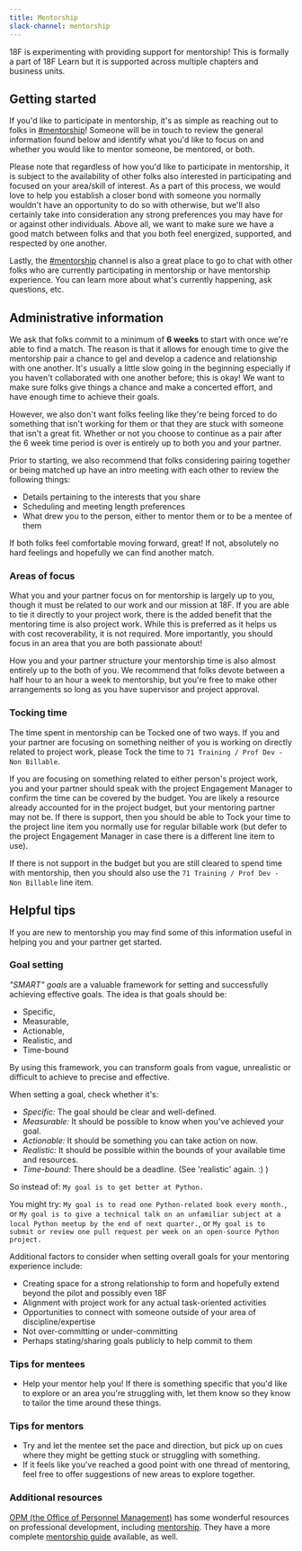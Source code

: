 ```yaml
---
title: Mentorship
slack-channel: mentorship
---
```


18F is experimenting with providing support for mentorship!  This is formally a part of 18F Learn but it is supported across multiple chapters and business units.

## Getting started

If you'd like to participate in mentorship, it's as simple as reaching out to folks in [#mentorship](https://gsa-tts.slack.com/messages/mentorship)!  Someone will be in touch to review the general information found below and identify what you'd like to focus on and whether you would like to mentor someone, be mentored, or both.

Please note that regardless of how you'd like to participate in mentorship, it is subject to the availability of other folks also interested in participating and focused on your area/skill of interest.  As a part of this process, we would love to help you establish a closer bond with someone you normally wouldn't have an opportunity to do so with otherwise, but we'll also certainly take into consideration any strong preferences you may have for or against other individuals.  Above all, we want to make sure we have a good match between folks and that you both feel energized, supported, and respected by one another.

Lastly, the [#mentorship](https://gsa-tts.slack.com/messages/mentorship) channel is also a great place to go to chat with other folks who are currently participating in mentorship or have mentorship experience.  You can learn more about what's currently happening, ask questions, etc.

## Administrative information

We ask that folks commit to a minimum of **6 weeks** to start with once we're able to find a match.  The reason is that it allows for enough time to give the mentorship pair a chance to gel and develop a cadence and relationship with one another.  It's usually a little slow going in the beginning especially if you haven't collaborated with one another before; this is okay!  We want to make sure folks give things a chance and make a concerted effort, and have enough time to achieve their goals.

However, we also don't want folks feeling like they're being forced to do something that isn't working for them or that they are stuck with someone that isn't a great fit.  Whether or not you choose to continue as a pair after the 6 week time period is over is entirely up to both you and your partner.

Prior to starting, we also recommend that folks considering pairing together or being matched up have an intro meeting with each other to review the following things:

* Details pertaining to the interests that you share
* Scheduling and meeting length preferences
* What drew you to the person, either to mentor them or to be a mentee of them

If both folks feel comfortable moving forward, great!  If not, absolutely no hard feelings and hopefully we can find another match.

### Areas of focus

What you and your partner focus on for mentorship is largely up to you, though it must be related to our work and our mission at 18F.  If you are able to tie it directly to your project work, there is the added benefit that the mentoring time is also project work.  While this is preferred as it helps us with cost recoverability, it is not required.  More importantly, you should focus in an area that you are both passionate about!

How you and your partner structure your mentorship time is also almost entirely up to the both of you.  We recommend that folks devote between a half hour to an hour a week to mentorship, but you're free to make other arrangements so long as you have supervisor and project approval.

### Tocking time

The time spent in mentorship can be Tocked one of two ways.  If you and your partner are focusing on something neither of you is working on directly related to project work, please Tock the time to  `71 Training / Prof Dev - Non Billable`.

If you are focusing on something related to either person's project work, you and your partner should speak with the project Engagement Manager to confirm the time can be covered by the budget.  You are likely a resource already accounted for in the project budget, but your mentoring partner may not be.  If there is support, then you should be able to Tock your time to the project line item you normally use for regular billable work (but defer to the project Engagement Manager in case there is a different line item to use).

If there is not support in the budget but you are still cleared to spend time with mentorship, then you should also use the `71 Training / Prof Dev - Non Billable` line item.

## Helpful tips

If you are new to mentorship you may find some of this information useful in helping you and your partner get started.

### Goal setting

*"SMART" goals* are a valuable framework for setting and successfully achieving effective goals. The idea is that goals should be:

* Specific,
* Measurable,
* Actionable,
* Realistic, and
* Time-bound

By using this framework, you can transform goals from vague, unrealistic or difficult to achieve to precise and effective.

When setting a goal, check whether it's:

* *Specific:* The goal should be clear and well-defined.
* *Measurable:* It should be possible to know when you've achieved your goal.
* *Actionable:* It should be something you can take action on now.
* *Realistic:* It should be possible within the bounds of your available time and resources.
* *Time-bound:* There should be a deadline. (See 'realistic' again. :) )

So instead of:
`My goal is to get better at Python.`

You might try:
`My goal is to read one Python-related book every month.`, or
`My goal is to give a technical talk on an unfamiliar subject at a local Python meetup by the end of next quarter.`, or
`My goal is to submit or review one pull request per week on an open-source Python project.`

Additional factors to consider when setting overall goals for your mentoring experience include:

* Creating space for a strong relationship to form and hopefully extend beyond the pilot and possibly even 18F
* Alignment with project work for any actual task-oriented activities
* Opportunities to connect with someone outside of your area of discipline/expertise
* Not over-committing or under-committing
* Perhaps stating/sharing goals publicly to help commit to them

### Tips for mentees

* Help your mentor help you! If there is something specific that you'd like to explore or an area you're struggling with, let them know so they know to tailor the time around these things.

### Tips for mentors

* Try and let the mentee set the pace and direction, but pick up on cues where they might be getting stuck or struggling with something.
* If it feels like you've reached a good point with one thread of mentoring, feel free to offer suggestions of new areas to explore together.

### Additional resources

[OPM (the Office of Personnel Management)](https://www.opm.gov/) has some wonderful resources on professional development, including [mentorship](https://www.opm.gov/policy-data-oversight/training-and-development/career-development/#url=Mentoring).  They have a more complete [mentorship guide](https://www.opm.gov/policy-data-oversight/training-and-development/career-development/bestpractices-mentoring.pdf) available, as well.
